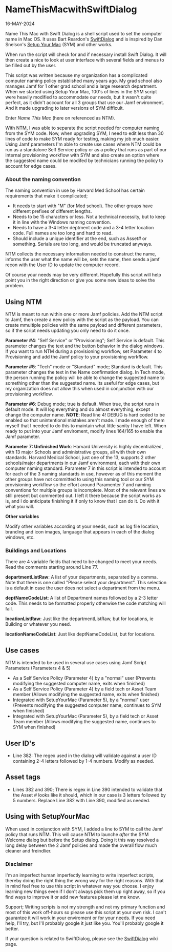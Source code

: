 # NameThisMacwithSwiftDialog
16-MAY-2024

Name This Mac with Swift Dialog is a shell script used to set the computer name in Mac OS.
It uses Bart Reardon's [SwiftDialog](https://github.com/swiftDialog/swiftDialog) and is inspired by Dan Snelson's [Setup Your Mac](https://github.com/setup-your-mac/Setup-Your-Mac) (SYM) and other works.

When run the script will check for and if necessary install Swift Dialog.  It will then create a nice to look at user interface with several fields and menus to be filled out by the user.

This script was written because my organization has a complicated computer naming policy established many years ago.  My grad school also manages Jamf for 1 other grad school and a large research department.
When we started using Setup Your Mac, 100's of lines in the SYM script were heavily modified to accommodate our needs, but it wasn't quite perfect, as it didn't account for all 3 groups that use our Jamf environment. And it made upgrading to later versions of SYM difficult.

Enter *Name This Mac* (here on referenced as NTM).

With NTM, I was able to separate the script needed for computer naming from the SYM code.  Now, when upgrading SYM, I need to edit less than 30 lines of code to make SYM ready for testing, making my job much easier.  Using Jamf parameters I'm able to create use cases where NTM could be run as a standalone Self Service policy or as a policy that runs as part of our internal provisioning workflow with SYM and also create an option where the suggested name could be modifed by technicians running the policy to account for edge cases.

### About the naming convention
The naming convention in use by Harvard Med School has certain requirements that make it complicated;
- It needs to start with "M" (for Med school). The other groups have different prefixes of different lengths.
- Needs to be 15 characters or less.  Not a technical necessity, but to keep it in line with the Windows naming convention.
- Needs to have a 3-4 letter deptment code and a 3-4 letter location code.  Full names are too long and hard to read.
- Should include a unique identifier at the end, such as Asset# or something.  Serials are too long, and would be truncated anyways.

NTM collects the necessary information needed to construct the name, informs the user what the name will be, sets the name, then sends a jamf recon with the User ID to update the computer record.

Of course your needs may  be very different.  Hopefully this script will help point you in the right direction or give you some new ideas to solve the problem.

## Using NTM
NTM is meant to run within one or more Jamf policies. Add the NTM script to Jamf, then create a new policy with the script as the payload.  You can create mmultiple policies with the same payload and different parameters, so if the script needs updating you only need to do it once.

**Parameter #4**: "Self Service" or "Provisioning"; Self Service is default. This parameter changes the text and the button behavior in the dialog windows.  If you want to run NTM during a provisioning workflow, set Parameter 4 to Provisioning and add the Jamf policy to your provisioning workflow.

**Parameter #5**: "Tech" mode or  "Standard" mode; Standard is default.  This parameter changes the text in the Name confirmation dialog.  In Tech mode, the person running the policy will be able to change the suggested name to something other than the suggested name.  Its useful for edge cases, but my organization does not allow this when used in conjunction with our provisioning workflow.

**Parameter #6**: Debug mode; true is default.  When true, the script runs in default mode.  It will log everything and do almost everything, except change the computer name.  **NOTE**: Read line 4!  DEBUG is hard coded to be enabled so that unintentional mistakes aren't made.  I made enough of them myself that I needed to do this to maintain what little sanity I have left.  When ready to put into your Jamf enviroment, modify lines 164/165 to enable the Jamf parameter.

**Parameter 7: Unfinished Work**: Harvard University is highly decentralized, with 13 major Schools and administrative groups, all with their own standards.  Harvard Medical School, just one of the 13, supports 2 other schools/major departments in our Jamf environment, each with their own computer naming standard.
Parameter 7 in this script is intended to account for each of the 3 naming standards in use, however as of this moment the other groups have not committed to using this naming tool or our SYM provisioning workflow so the effort around Paramenter 7 and naming conventions for multiple groups is incomplete. Most of the relevant lines are still present but commented out. I left it there because the script works as is, and I do anticipate finishing it if only to know that I can do it. Do with it what you will.

**Other variables**

Modify other variables according ot your needs, such as log file location, branding and icon images, language that appears in each of the dialog windows, etc.

### Buildings and Locations
There are 4 variable fields that need to be changed to meet your needs.  Read the comments starting around Line 77.

**departmentListRaw**: A list of your departments, separated by a comma. Note that there is one called "Please select your department".  This selection is a default in case the user does not select a department from the menu.

**deptNameCodeList**: A list of Department names followed by a 2-3 letter code.  This needs to be formatted properly otherwise the code matching will fail.

**locationListRaw**: Just like the departmentListRaw, but for locations, ie Building or whatever you need.

**locationNameCodeList**: Just like deptNameCodeList, but for locations.

## Use cases
NTM is intended to be used in several use cases using Jamf Script Parameters (Parameters 4 & 5)
- As a Self Service Policy (Parameter 4) by a "normal" user (Prevents modifying the suggested computer name, exits when finished)
- As a Self Service Policy (Parameter 4) by a field tech or Asset Team member (Allows modifying the suggested name, exits when finished)
- Integrated with SetupYourMac (Parameter 5), by a "normal" user (Prevents modifying the suggested computer name, continues to SYM when finished)
- Integrated with SetupYourMac (Parameter 5), by a field tech or Asset Team member (Allows modifying the suggested name, continues to SYM when finished)

## User ID's
- Line 382: The regex used in the dialog will validate against a user ID containing 2-4 letters followed by 1-4 numbers.  Modify as needed.

## Asset tags
- Lines 382 and 390; There is regex in Line 390 intended to validate that the Asset # looks like it should, which in our case is 3 letters followed by 5 numbers. Replace Line 382 with Line 390, modified as needed.

## Using with SetupYourMac
When used in conjunction with SYM, I added a line to SYM to call the Jamf policy that runs NTM. This will cause NTM to launche *after* the SYM Welcome dialog but before the Setup dialog.
Doing it this way resolved a long delay between the 2 Jamf policies and made the overall flow much cleaner and freindlier.

### Disclaimer
I'm an imperfect human imperfectly learning to write imperfect scripts, thereby doing the right thing the wrong way for the right reasons.  With that in mind feel free to use this script in whatever way you choose.  I enjoy learning new things even if I don't always pick them up right away, so if you find ways to improve it or add new features please let me know.

Support; Writing scripts is not my strength and not my primary function and most of this work off-hours so please use this script at your own risk. I can't gaurantee it will work in your enviroment or for your needs.  If you need help, I'll try, but I'll probably google it just like you.  You'll probably google it better.

If your question is related to SwiftDialog, please see the [SwiftDialog](https://github.com/swiftDialog/swiftDialog/wiki) wiki page.
